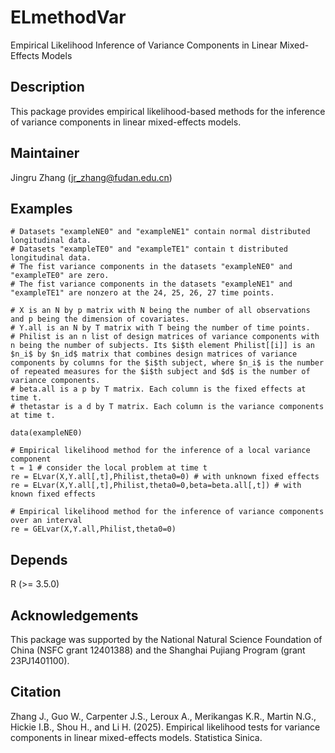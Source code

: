 # ELmethodVar
Empirical Likelihood Inference of Variance Components in Linear Mixed-Effects Models

## Description
This package provides empirical likelihood-based methods for the inference of  variance components in linear mixed-effects models.

## Maintainer
Jingru Zhang (jr_zhang@fudan.edu.cn)

## Examples
```{r}
# Datasets "exampleNE0" and "exampleNE1" contain normal distributed longitudinal data.
# Datasets "exampleTE0" and "exampleTE1" contain t distributed longitudinal data.
# The fist variance components in the datasets "exampleNE0" and "exampleTE0" are zero.
# The fist variance components in the datasets "exampleNE1" and "exampleTE1" are nonzero at the 24, 25, 26, 27 time points.

# X is an N by p matrix with N being the number of all observations and p being the dimension of covariates.
# Y.all is an N by T matrix with T being the number of time points.
# Philist is an n list of design matrices of variance components with n being the number of subjects. Its $i$th element Philist[[i]] is an $n_i$ by $n_id$ matrix that combines design matrices of variance components by columns for the $i$th subject, where $n_i$ is the number of repeated measures for the $i$th subject and $d$ is the number of variance components.
# beta.all is a p by T matrix. Each column is the fixed effects at time t.
# thetastar is a d by T matrix. Each column is the variance components at time t.

data(exampleNE0)

# Empirical likelihood method for the inference of a local variance component
t = 1 # consider the local problem at time t
re = ELvar(X,Y.all[,t],Philist,theta0=0) # with unknown fixed effects
re = ELvar(X,Y.all[,t],Philist,theta0=0,beta=beta.all[,t]) # with known fixed effects
    
# Empirical likelihood method for the inference of variance components over an interval
re = GELvar(X,Y.all,Philist,theta0=0)
```

## Depends
R (>= 3.5.0)

## Acknowledgements
This package was supported by the National Natural Science Foundation of China (NSFC grant 12401388) and the Shanghai Pujiang Program (grant 23PJ1401100).


## Citation 
Zhang J., Guo W., Carpenter J.S., Leroux A., Merikangas K.R., Martin N.G., Hickie I.B., Shou H., and Li H. (2025). Empirical likelihood tests for variance components in linear mixed-effects models. Statistica Sinica.
